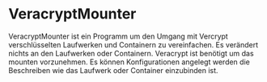 VeracryptMounter
====
VeracryptMounter ist ein Programm um den Umgang mit Vercrypt verschlüsselten Laufwerken und Containern zu vereinfachen.
Es verändert nichts an den Laufwerken oder Containern. Veracrypt ist benötigt um das mounten vorzunehmen. 
Es können Konfigurationen angelegt werden die Beschreiben wie das Laufwerk oder Container einzubinden ist. 